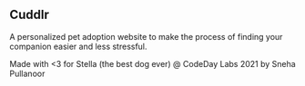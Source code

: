 ## Cuddlr 
A personalized pet adoption website to make the process of finding your companion easier and less stressful. 

Made with <3 for Stella (the best dog ever) @ CodeDay Labs 2021 by Sneha Pullanoor 
